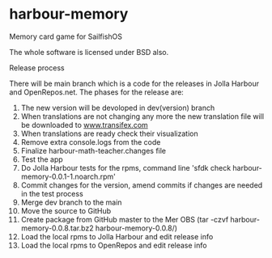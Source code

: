 # harbour-memory
Memory card game for SailfishOS

The whole software is licensed under BSD also.

Release process

There will be main branch which is a code for the releases in Jolla Harbour and OpenRepos.net. The phases for the release are:

1. The new version will be devoloped in dev(version) branch
2. When translations are not changing any more the new translation file will be downloaded to www.transifex.com
3. When translations are ready check their visualization
4. Remove extra console.logs from the code
5. Finalize harbour-math-teacher.changes file
6. Test the app
7. Do Jolla Harbour tests for the rpms, command line 'sfdk check harbour-memory-0.0.1-1.noarch.rpm'
8. Commit changes for the version, amend commits if changes are needed in the test process
9. Merge dev branch to the main
10. Move the source to GitHub
11. Create package from GitHub master to the Mer OBS (tar -czvf harbour-memory-0.0.8.tar.bz2 harbour-memory-0.0.8/)
12. Load the local rpms to Jolla Harbour and edit release info
13. Load the local rpms to OpenRepos and edit release info

